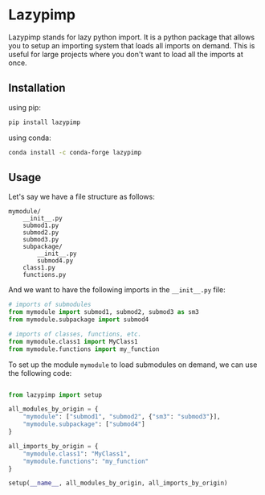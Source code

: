 # Lazypimp
Lazypimp stands for lazy python import. It is a python package that allows you to setup an importing system that loads all imports on demand. This is useful for large projects where you don't want to load all the imports at once.

## Installation
using pip:
```bash
pip install lazypimp
```
using conda:
```bash
conda install -c conda-forge lazypimp
```

## Usage
Let's say we have a file structure as follows:
```
mymodule/
    __init__.py
    submod1.py
    submod2.py
    submod3.py
    subpackage/
        __init__.py
        submod4.py
    class1.py
    functions.py
```
And we want to have the following imports in the `__init__.py` file:
```python
# imports of submodules
from mymodule import submod1, submod2, submod3 as sm3
from mymodule.subpackage import submod4

# imports of classes, functions, etc.
from mymodule.class1 import MyClass1
from mymodule.functions import my_function
```

To set up the module `mymodule` to load submodules on demand, we can use the following code:
```python

from lazypimp import setup

all_modules_by_origin = {
    "mymodule": ["submod1", "submod2", {"sm3": "submod3"}], 
    "mymodule.subpackage": ["submod4"]
}

all_imports_by_origin = {
    "mymodule.class1": "MyClass1",
    "mymodule.functions": "my_function"
}

setup(__name__, all_modules_by_origin, all_imports_by_origin)
```
